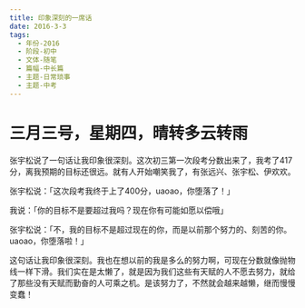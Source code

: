 ```yaml
---
title: 印象深刻的一席话
date: 2016-3-3
tags:
  - 年份-2016
  - 阶段-初中
  - 文体-随笔
  - 篇幅-中长篇
  - 主题-日常琐事
  - 主题-中考
---
```


# 三月三号，星期四，晴转多云转雨

张宇松说了一句话让我印象很深刻。这次初三第一次段考分数出来了，我考了417分，离我预期的目标还很远。就有人开始嘲笑我了，有张远兴、张宇松、伊欢欢。

张宇松说：「这次段考我终于上了400分，uaoao，你堕落了！」

我说：「你的目标不是要超过我吗？现在你有可能如愿以偿哦」

张宇松说：「不，我的目标不是超过现在的你，而是以前那个努力的、刻苦的你。uaoao，你堕落啦！」

这句话让我印象很深刻。我也在想以前的我是多么的努力啊，可现在分数就像抛物线一样下滑。我们实在是太懒了，就是因为我们这些有天赋的人不愿去努力，就给了那些没有天赋而勤奋的人可乘之机。是该努力了，不然就会越来越懒，继而慢慢变蠢！

